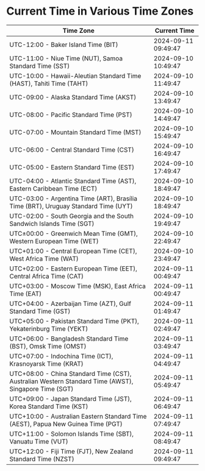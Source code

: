 # Current Time in Various Time Zones

| Time Zone | Current Time |
|-----------|--------------|
| UTC-12:00 - Baker Island Time (BIT) | 2024-09-11 09:49:47 |
| UTC-11:00 - Niue Time (NUT), Samoa Standard Time (SST) | 2024-09-10 10:49:47 |
| UTC-10:00 - Hawaii-Aleutian Standard Time (HAST), Tahiti Time (TAHT) | 2024-09-10 11:49:47 |
| UTC-09:00 - Alaska Standard Time (AKST) | 2024-09-10 13:49:47 |
| UTC-08:00 - Pacific Standard Time (PST) | 2024-09-10 14:49:47 |
| UTC-07:00 - Mountain Standard Time (MST) | 2024-09-10 15:49:47 |
| UTC-06:00 - Central Standard Time (CST) | 2024-09-10 16:49:47 |
| UTC-05:00 - Eastern Standard Time (EST) | 2024-09-10 17:49:47 |
| UTC-04:00 - Atlantic Standard Time (AST), Eastern Caribbean Time (ECT) | 2024-09-10 18:49:47 |
| UTC-03:00 - Argentina Time (ART), Brasília Time (BRT), Uruguay Standard Time (UYT) | 2024-09-10 18:49:47 |
| UTC-02:00 - South Georgia and the South Sandwich Islands Time (SGT) | 2024-09-10 19:49:47 |
| UTC±00:00 - Greenwich Mean Time (GMT), Western European Time (WET) | 2024-09-10 22:49:47 |
| UTC+01:00 - Central European Time (CET), West Africa Time (WAT) | 2024-09-10 23:49:47 |
| UTC+02:00 - Eastern European Time (EET), Central Africa Time (CAT) | 2024-09-11 00:49:47 |
| UTC+03:00 - Moscow Time (MSK), East Africa Time (EAT) | 2024-09-11 00:49:47 |
| UTC+04:00 - Azerbaijan Time (AZT), Gulf Standard Time (GST) | 2024-09-11 01:49:47 |
| UTC+05:00 - Pakistan Standard Time (PKT), Yekaterinburg Time (YEKT) | 2024-09-11 02:49:47 |
| UTC+06:00 - Bangladesh Standard Time (BST), Omsk Time (OMST) | 2024-09-11 03:49:47 |
| UTC+07:00 - Indochina Time (ICT), Krasnoyarsk Time (KRAT) | 2024-09-11 04:49:47 |
| UTC+08:00 - China Standard Time (CST), Australian Western Standard Time (AWST), Singapore Time (SGT) | 2024-09-11 05:49:47 |
| UTC+09:00 - Japan Standard Time (JST), Korea Standard Time (KST) | 2024-09-11 06:49:47 |
| UTC+10:00 - Australian Eastern Standard Time (AEST), Papua New Guinea Time (PGT) | 2024-09-11 07:49:47 |
| UTC+11:00 - Solomon Islands Time (SBT), Vanuatu Time (VUT) | 2024-09-11 08:49:47 |
| UTC+12:00 - Fiji Time (FJT), New Zealand Standard Time (NZST) | 2024-09-11 09:49:47 |
